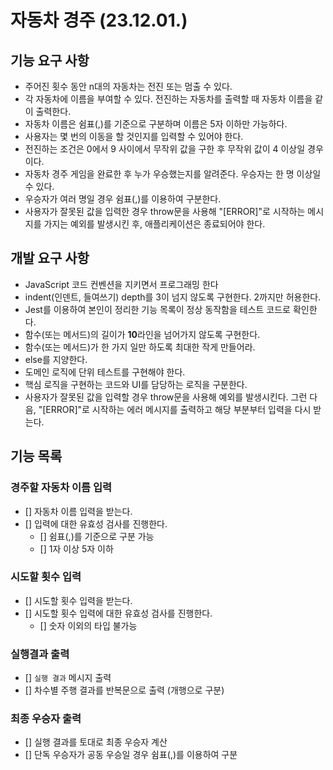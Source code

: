 # 자동차 경주 (23.12.01.)

## 기능 요구 사항

- 주어진 횟수 동안 n대의 자동차는 전진 또는 멈출 수 있다.
- 각 자동차에 이름을 부여할 수 있다. 전진하는 자동차를 출력할 때 자동차 이름을 같이 출력한다.
- 자동차 이름은 쉼표(,)를 기준으로 구분하며 이름은 5자 이하만 가능하다.
- 사용자는 몇 번의 이동을 할 것인지를 입력할 수 있어야 한다.
- 전진하는 조건은 0에서 9 사이에서 무작위 값을 구한 후 무작위 값이 4 이상일 경우이다.
- 자동차 경주 게임을 완료한 후 누가 우승했는지를 알려준다. 우승자는 한 명 이상일 수 있다.
- 우승자가 여러 명일 경우 쉼표(,)를 이용하여 구분한다.
- 사용자가 잘못된 값을 입력한 경우 throw문을 사용해 "[ERROR]"로 시작하는 메시지를 가지는 예외를 발생시킨 후, 애플리케이션은 종료되어야 한다.

## 개발 요구 사항

- JavaScript 코드 컨벤션을 지키면서 프로그래밍 한다
- indent(인덴트, 들여쓰기) depth를 3이 넘지 않도록 구현한다. 2까지만 허용한다.
- Jest를 이용하여 본인이 정리한 기능 목록이 정상 동작함을 테스트 코드로 확인한다.
- 함수(또는 메서드)의 길이가 **10**라인을 넘어가지 않도록 구현한다.
- 함수(또는 메서드)가 한 가지 일만 하도록 최대한 작게 만들어라.
- else를 지양한다.
- 도메인 로직에 단위 테스트를 구현해야 한다.
- 핵심 로직을 구현하는 코드와 UI를 담당하는 로직을 구분한다.
- 사용자가 잘못된 값을 입력할 경우 throw문을 사용해 예외를 발생시킨다. 그런 다음, "[ERROR]"로 시작하는 에러 메시지를 출력하고 해당 부분부터 입력을 다시 받는다.

## 기능 목록

### 경주할 자동차 이름 입력

- [] 자동차 이름 입력을 받는다.
- [] 입력에 대한 유효성 검사를 진행한다.
  - [] 쉼표(,)를 기준으로 구분 가능
  - [] 1자 이상 5자 이하

### 시도할 횟수 입력

- [] 시도할 횟수 입력을 받는다.
- [] 시도할 횟수 입력에 대한 유효성 검사를 진행한다.
  - [] 숫자 이외의 타입 불가능

### 실행결과 출력

- [] `실행 결과` 메시지 출력
- [] 차수별 주행 결과를 반복문으로 출력 (개행으로 구분)

### 최종 우승자 출력

- [] 실행 결과를 토대로 최종 우승자 계산
- [] 단독 우승자가 공동 우승일 경우 쉼표(,)를 이용하여 구분
